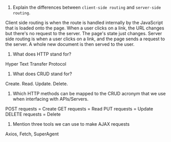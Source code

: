 1.  Explain the differences between `client-side routing` and `server-side routing`.

Client side routing is when the route is handled internally by the JavaScript that is loaded onto the page. When a user clicks on a link, the URL changes but there's no request to the server. The page's state just changes. Server side routing is when a user clicks on a link, and the page sends a request to the server. A whole new document is then served to the user. 

1.  What does HTTP stand for?

Hyper Text Transfer Protocol

1.  What does CRUD stand for?

Create. Read. Update. Delete. 

1.  Which HTTP methods can be mapped to the CRUD acronym that we use when interfacing with APIs/Servers.

POST requests = Create
GET requests = Read
PUT requests = Update
DELETE requests = Delete

1.  Mention three tools we can use to make AJAX requests

Axios, Fetch, SuperAgent